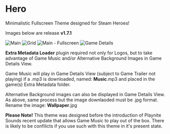 # Hero
 Minimalistic Fullscreen Theme designed for Steam Heroes!
 
 Images below are release **v1.7.1**

![Main](https://user-images.githubusercontent.com/97025763/214708991-c42a76a5-b2fa-47ff-807d-796a46cd76c8.jpg)
![Grid](https://user-images.githubusercontent.com/97025763/214709014-51e863bc-65fe-4ecf-bf41-948071a6ec50.jpg)
![Main - Fullscreen](https://user-images.githubusercontent.com/97025763/214709030-c9a5e2a1-7656-4f48-b0f7-92b392d1942a.jpg)
![Game Details](https://user-images.githubusercontent.com/97025763/214709052-294a82b2-5786-4340-88a3-b699da7c2ae3.jpg)

**Extra Metadata Loader** plugin required not only for Logos, but to take advantage of Game Music and/or Alternative Background Images in Game Details View.

Game Music will play in Game Details View (subject to Game Trailer not playing) if a .mp3 is downloaded, named: **Music**.mp3 and placed in the game(s) Extra Metadata folder.

Alternative Background images can also be displayed in Game Details View. As above, same process but the image downlaoded must be .jpg format. Rename the image: **Wallpaper**.jpg

**Please Note!** This theme was designed before the introduction of Playnite Sounds recent update that allows Game Music to play out of the box. There is likely to be confilicts if you use such with this theme in it's present state.
